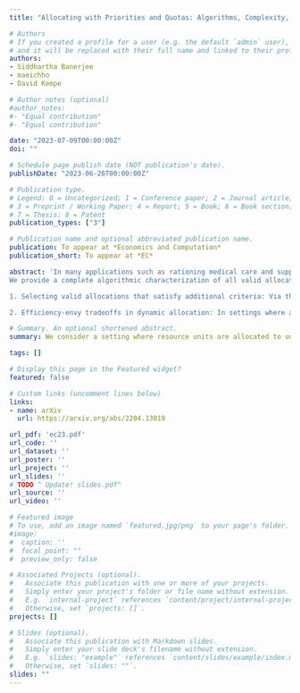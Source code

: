 ```yaml
---
title: "Allocating with Priorities and Quotas: Algorithms, Complexity, and Dynamics"

# Authors
# If you created a profile for a user (e.g. the default `admin` user), write the username (folder name) here 
# and it will be replaced with their full name and linked to their profile.
authors:
- Siddhartha Banerjee
- maeichho
- David Kempe

# Author notes (optional)
#author_notes:
#- "Equal contribution"
#- "Equal contribution"

date: "2023-07-09T00:00:00Z"
doi: ""

# Schedule page publish date (NOT publication's date).
publishDate: "2023-06-26T00:00:00Z"

# Publication type.
# Legend: 0 = Uncategorized; 1 = Conference paper; 2 = Journal article;
# 3 = Preprint / Working Paper; 4 = Report; 5 = Book; 6 = Book section;
# 7 = Thesis; 8 = Patent
publication_types: ["3"]

# Publication name and optional abbreviated publication name.
publication: To appear at *Economics and Computation*
publication_short: To appear at *EC*

abstract: 'In many applications such as rationing medical care and supplies, university admissions, and the assignment of public housing, the decision of who receives an allocation can be justified by various normative criteria (ethical, financial, legal, etc.). Such settings have motivated the following priority-respecting allocation problem: several categories, each with a quota of interchangeable items, wish to allocate the items among a set of agents. Each category has a list of eligible agents and a priority ordering over these agents; agents may be eligible in multiple categories. The goal is to select a valid allocation: one that respects quotas, eligibility, and priorities and ensures Pareto efficiency.  
We provide a complete algorithmic characterization of all valid allocations, exhibiting a bijection between sets of agents who can be allocated and maximum-weight matchings under carefully chosen rank-based weights. While prior work provides a polynomial-time algorithm to locate a valid allocation, our characterization admits a simpler algorithm that enables two wide-reaching extensions:

1. Selecting valid allocations that satisfy additional criteria: Via three examples -- inclusion/exclusion of some chosen agent; agent-side Pareto efficiency vs. welfare maximization; and fairness from the perspective of allocated vs. unallocated agents -- we show that finding priority-respecting allocations subject to some secondary constraint straddles a complexity knife-edge; in each example, one problem variant can be solved efficiently, while a closely related variant is NP-hard. 

2. Efficiency-envy tradeoffs in dynamic allocation: In settings where allocations must be made to T agents arriving sequentially via some stochastic process, we show that while insisting on zero priority violations leads to an Omega(T) loss in efficiency, one can design allocation policies ensuring that the sum of the efficiency loss and priority violations in hindsight is O(1) (under mild regularity conditions on the arrival process).'

# Summary. An optional shortened abstract.
summary: We consider a setting where resource units are allocated to unit demand agents through reserved categories. Valid allocations must respect quotas, eligibility requirements, and priority constraints in each category and be Pareto efficient. We give a characterization of all valid allocations as solutions to a family of LPs. We use this characterization to study the complexity of many related problems and to give a constant-loss algorithm for an online variant. 

tags: []

# Display this page in the Featured widget?
featured: false

# Custom links (uncomment lines below)
links:
- name: arXiv
  url: https://arxiv.org/abs/2204.13019

url_pdf: 'ec23.pdf'
url_code: ''
url_dataset: ''
url_poster: ''
url_project: ''
url_slides: '' 
# TODO ^ Update! slides.pdf^
url_source: ''
url_video: ''

# Featured image
# To use, add an image named `featured.jpg/png` to your page's folder. 
#image:
#  caption: ''
#  focal_point: ""
#  preview_only: false

# Associated Projects (optional).
#   Associate this publication with one or more of your projects.
#   Simply enter your project's folder or file name without extension.
#   E.g. `internal-project` references `content/project/internal-project/index.md`.
#   Otherwise, set `projects: []`.
projects: []

# Slides (optional).
#   Associate this publication with Markdown slides.
#   Simply enter your slide deck's filename without extension.
#   E.g. `slides: "example"` references `content/slides/example/index.md`.
#   Otherwise, set `slides: ""`.
slides: ""
---
```


